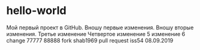 # hello-world
Мой первый проект в GitHub.
Вношу первые изменения.
Вношу вторые изменения.
Третье изменение
Четвертое изменение
5 изменение
6 change
77777
88888
fork shab1969
pull request
iss54
08.09.2019
